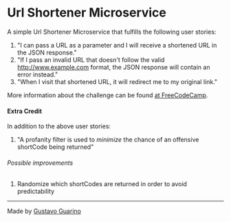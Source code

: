 Url Shortener Microservice
==========================

A simple Url Shortener Microservice that fulfills the following user stories:

1. "I can pass a URL as a parameter and I will receive a shortened URL in the JSON response."
1. "If I pass an invalid URL that doesn't follow the valid http://www.example.com format, the JSON response will contain an error instead."
1. "When I visit that shortened URL, it will redirect me to my original link."

More information about the challenge can be found [at FreeCodeCamp](https://www.freecodecamp.org/challenges/url-shortener-microservice).

#### Extra Credit
In addition to the above user stories:
1. "A profanity filter is used to *minimize* the chance of an offensive shortCode being returned"

###### Possible improvements
1. Randomize which shortCodes are returned in order to avoid predictability

--------------------------
Made by [Gustavo Guarino](https://www.gustavoguarino.com)